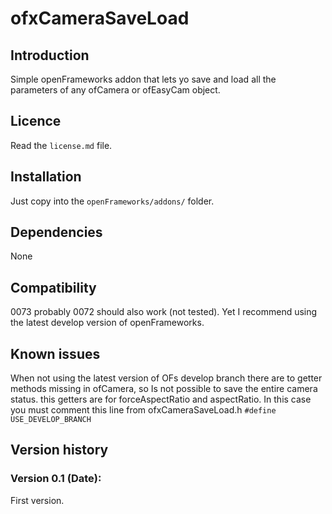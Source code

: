ofxCameraSaveLoad
=====================================

Introduction
------------
Simple openFrameworks addon that lets yo save and load all the parameters of any ofCamera or ofEasyCam object.

Licence
-------
Read the `license.md` file.

Installation
------------
Just copy into the `openFrameworks/addons/` folder.

Dependencies
------------
None

Compatibility
------------
0073
probably 0072 should also work (not tested).
Yet I recommend using the latest develop version of openFrameworks.


Known issues
------------
When not using the latest version of OFs develop branch  there are to getter methods missing in ofCamera, so Is not possible to save the entire camera status.
this getters are for forceAspectRatio and aspectRatio. In this case you must comment this line from ofxCameraSaveLoad.h `#define USE_DEVELOP_BRANCH`



Version history
------------

### Version 0.1 (Date):
First version.


